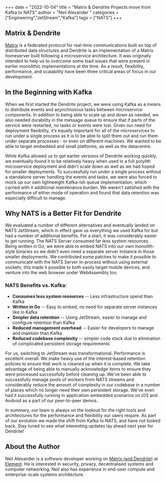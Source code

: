 +++
date = "2022-10-04"
title = "Matrix & Dendrite Projects move from Kafka to NATS"
author = "Neil Alexander "
categories = ["Engineering","JetStream","Kafka"]
tags = ["NATS"]
+++

## Matrix & Dendrite

[Matrix](https://matrix.org/) is a federated protocol for real-time communications built on top of distributed data structures and Dendrite is an implementation of a Matrix homeserver built following a microservice architecture. It was originally intended to help us to overcome some load issues that were present in earlier monolithic implementations at the time. As a result, flexibility, performance, and scalability have been three critical areas of focus in our development.

## In the Beginning with Kafka

  
When we first started the Dendrite project, we were using Kafka as a means to distribute events and asynchronous tasks between microservice components. In addition to being able to scale up and down as needed, we also needed durability in the message queue to ensure that if parts of the service were restarted, no tasks or events were lost. Given our need for deployment flexibility, it’s equally important for all of the microservices to run under a single process as it is to be able to split them out and run them under separate processes - or even on different machines. We wanted to be able to target embedded and small platforms, as well as the datacentre.  
  
While Kafka allowed us to get earlier versions of Dendrite working quickly, we eventually found it to be relatively heavy when used in a full polylith microservice deployment and didn’t scale down as well as we had hoped for smaller deployments. To successfully run under a single process without a standalone server handling the events and tasks, we were also forced to mock up our own lightweight Kafka-ish queue implementation, which carried with it additional maintenance burden. We weren't satisfied with the performance of either mode of operation and found that data retention was especially difficult to manage.

## Why NATS is a Better Fit for Dendrite

  
We evaluated a number of different alternatives and eventually landed on NATS JetStream, which in effect gave us everything we used Kafka for but had a number of additional benefits. For a start, it was considerably easier to get running. The NATS Server consumed far less system resources. Being written in Go, we were able to embed NATS into our own monolith-style binaries so we didn't even need a separate server instance in those smaller deployments. We contributed some patches to make it possible to communicate with the NATS Server in-process without using external sockets; this made it possible to both easily target mobile devices, and venture into the web browser under WebAssembly too.

### NATS Benefits vs. Kafka:

 * **Consumes less system resources** -- Less infrastructure spend than Kafka
 * **Written in Go** -- Easy to embed, no need for separate server instances like in Kafka
 * **Simpler data retention** -- Using JetStream, easier to manage and configure retention than Kafka
 * **Reduced management overhead** -- Easier for developers to manage and maintain than Kafka
 * **Reduced codebase complexity** -- simpler code stack due to elimination of complicated persistent storage requirements
  
For us, switching to JetStream was transformational. Performance is excellent overall. We make heavy use of the interest-based retention policies to ensure that work is cleaned up when it is complete. We take advantage of being able to manually acknowledge items to ensure they were processed successfully before cleaning up. We've been able to successfully manage pools of workers from NATS streams and considerably reduce the amount of complexity in our codebase in a number of places which no longer need their own persistent storage. We've even had it successfully running in application-embedded scenarios on iOS and Android as a part of our peer-to-peer demos.

In summary, our team is always on the lookout for the right tools and architectures for the performance and flexibility our users require. As part of our evolution we made the shift from Kafka to NATS, and have not looked back. Stay tuned to see what interesting updates lay ahead next year for Dendrite!

## About the Author

Neil Alexander is a software developer working on [Matrix (and Dendrite)](https://matrix.org) at [Element](https://element.io). He is interested in security, privacy, decentralised systems and computer networking. Neil also has experience in end-user compute and enterprise-scale systems architecture.